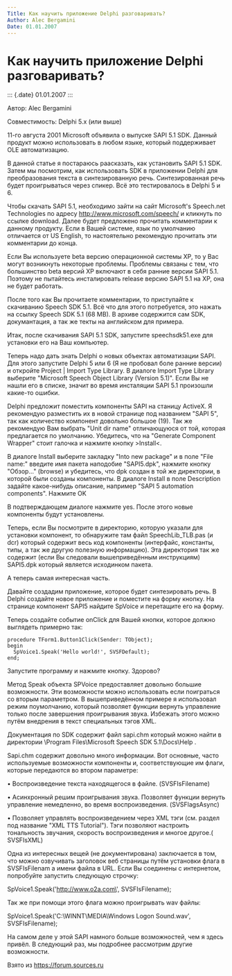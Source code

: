 ```yaml
---
Title: Как научить приложение Delphi разговаривать?
Author: Alec Bergamini
Date: 01.01.2007
---
```



Как научить приложение Delphi разговаривать?
============================================

::: {.date}
01.01.2007
:::

Автор: Alec Bergamini

Совместимость: Delphi 5.x (или выше)

11-го августа 2001 Microsoft объявила о выпуске SAPI 5.1 SDK. Данный
продукт можно использовать в любом языке, который поддерживает OLE
автоматизацию.

В данной статье я постараюсь раасказать, как установить SAPI 5.1 SDK.
Затем мы посмотрим, как использовать SDK в приложении Delphi для
преобразования текста в синтезированную речь. Синтезированная речь будет
проигрываться через спикер. Всё это тестировалось в Delphi 5 и 6.

Чтобы скачать SAPI 5.1, необходимо зайти на сайт Microsoft\'s Speech.net
Technologies по адресу http://www.microsoft.com/speech/ и кликнуть по
ссылке download. Далее будет предложено прочитать комментарии к данному
продукту. Если в Вашей системе, язык по умолчанию отличается от US
English, то настоятельно рекомендую прочитать эти комментарии до конца.

Если Вы используете beta версию операционной системы XP, то у Вас могут
возникнуть некоторые проблемы. Проблемы связаны с тем, что большинство
beta версий XP включают в себя ранние версии SAPI 5.1. Поэтому не
пытайтесь инсталировать release версию SAPI 5.1 на XP, она не будет
работать.

После того как Вы прочитаете комментарии, то приступайте к скачиванию
Speech SDK 5.1. Всё что для этого потребуется, это нажать на ссылку
Speech SDK 5.1 (68 MB). В архиве содержится сам SDK, докумантация, а так
же текты на английском для примера.

Итак, после скачивания SAPI 5.1 SDK, запустите speechsdk51.exe для
установки его на Ваш компьютер.

Теперь надо дать знать Delphi о новых объектах автоматизации SAPI. Для
этого запустите Delphi 5 или 6 (Я не пробовал боле ранние версии) и
откройте Project \| Import Type Library. В диалоге Import Type Library
выберите \"Microsoft Speech Object Library (Version 5.1)\". Если Вы не
нашли его в списке, значит во время инсталяции SAPI 5.1 произошли
какие-то ошибки.

Delphi предложит поместить компоненты SAPI на станицу ActiveX. Я
рекомендую разместить их в новой странице под названием \"SAPI 5\", так
как количество компонент довольно большое (19). Так же рекомендую Вам
выбрать \"Unit dir name\" отличающуюся от той, которая предлагается по
умолчанию. Убедитесь, что на \"Generate Component Wrapper\" стоит
галочка и нажмите кнопку \>Install\<.

В диалоге Install выберите закладку \"Into new package\" и в поле \"File
name:\" введите имя пакета наподобие \"SAPI5.dpk\", нажмите кнопку
\"Обзор\...\" (browse) и убедитесь, что dpk создан в той же директории,
в которой были созданы компоненты. В диалоге Install в поле Description
задайте какое-нибудь описание, например \"SAPI 5 automation
components\". Нажмите OK

В подтверждающем диалоге нажмите yes. После этого новые компоненты будут
установлены.

Теперь, если Вы посмотрите в директорию, которую указали для установки
компонент, то обнаружите там файл SpeechLib\_TLB.pas (и dcr) который
содержит весь код компоненты (интерфайс, константы, типы, а так же
другую полезную информацию). Эта директория так же содержит (если Вы
следовали вышеприведённым инструкциям) SAPI5.dpk который является
исходинком пакета.

А теперь самая интересная часть.

Давайте создадим приложение, которое будет синтезировать речь. В Delphi
создайте новое приложение и поместите на форму кнопку. На странице
компонент SAPI5 найдите SpVoice и перетащите его на форму.

Теперь создайте событие onClick для Вашей кнопки, которое должно
выглядеть примерно так:

    procedure TForm1.Button1Click(Sender: TObject); 
    begin 
      SpVoice1.Speak('Hello world!', SVSFDefault); 
    end; 

Запустите программу и нажмите кнопку. Здорово?

Метод Speak объекта SPVoice предоставляет довольно большие возможности.
Эти возможности можно использовать если поиграться со вторым параметром.
В вышеприведённом примере я использовал режим поумолчанию, который
позволяет функции вернуть управление только после завершения
проигрывания звука. Избежать этого можно путём внедрения в текст
специальных тэгов XML.

Документация по SDK содержит файл sapi.chm который можно найти в
директории \\Program Files\\Microsoft Speech SDK 5.1\\Docs\\Help .

Sapi.chm содержит довольно много информации. Вот основные, часто
используемые возможности компоненты и, соответствующие им флаги, которые
передаются во втором параметре:

• Воспроизведение текста находящегося в файле. (SVSFIsFilename)

• Асинхронный решим проигрывания звука. Позволяет функции вернуть
управление немедленно, во время воспроизведения. (SVSFlagsAsync)

• Позволяет управлять воспроизведением через XML тэги (см. раздел под
название \"XML TTS Tutorial\"). Тэги позволяют настроить тональность
звучания, скорость воспроизведения и многое другое.( SVSFIsXML)

Одна из интересных вещей (не документирована) заключается в том, что
можно озвучивать заголовок веб страницы путём установки флага в
SVSFIsFilenam а имени файла в URL. Если Вы соединены с интернетом,
попробуйте запустить следующую строчку:

SpVoice1.Speak(\'http://www.o2a.com\', SVSFIsFilename);

Так же при помощи этого флага можно проигрывать wav файлы:

SpVoice1.Speak(\'C:\\WINNT\\MEDIA\\Windows Logon Sound.wav\',
SVSFIsFilename);

На самом деле у этой SAPI намного больше возможностей, чем я здесь
привёл. В следующий раз, мы подробнее рассмотрим другие возможности.

Взято из <https://forum.sources.ru>
